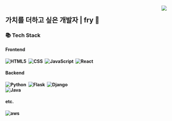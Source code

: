 <!--
**gxxrxn/gxxrxn** is a ✨ _special_ ✨ repository because its `README.md` (this file) appears on your GitHub profile.

Here are some ideas to get you started:

- 🔭 I’m currently working on ...
- 🌱 I’m currently learning ...
- 👯 I’m looking to collaborate on ...
- 🤔 I’m looking for help with ...
- 💬 Ask me about ...
- 📫 How to reach me: ...
- 😄 Pronouns: ...
- ⚡ Fun fact: ...
-->

<br>
<div>
    <img src="https://hits.seeyoufarm.com/api/count/incr/badge.svg?url=https%3A%2F%2Fgithub.com%2Fgxxrxn%2Fhit-counter&count_bg=%23FFC500&title_bg=%23000000&icon=sourcegraph.svg&icon_color=%23FCCD2F&title=hits&edge_flat=false" align="right"/>
</div>

## 가치를 더하고 싶은 개발자 | fry 🍳

### 📚 Tech Stack
<div align="left">
    <h4>Frontend<h4>
    <img alt="HTML5" src ="https://img.shields.io/badge/HTML5-e34f26.svg?&style=for-the-badge&logo=HTML5&logoColor=white"/>&nbsp;
    <img alt="CSS" src ="https://img.shields.io/badge/css-686de0.svg?&style=for-the-badge&logo=css3&logoColor=white"/>&nbsp;
    <img alt="JavaScript" src ="https://img.shields.io/badge/JavaScript-f9ca24.svg?&style=for-the-badge&logo=JavaScript&logoColor=white"/>&nbsp;
    <img alt="React" src ="https://img.shields.io/badge/React-61DAFB.svg?&style=for-the-badge&logo=React&logoColor=white"/>&nbsp;
    <h4>Backend<h4>
    <img alt="Python" src ="https://img.shields.io/badge/Python-3776AB.svg?&style=for-the-badge&logo=Python&logoColor=white"/>&nbsp;
    <img alt="Flask" src ="https://img.shields.io/badge/Flask-000000.svg?&style=for-the-badge&logo=Flask&logoColor=white"/>&nbsp;
    <img alt="Django" src ="https://img.shields.io/badge/Django-092E20.svg?&style=for-the-badge&logo=Django&logoColor=white"/>&nbsp;
    <br>
    <img alt="Java" src ="https://img.shields.io/badge/Java-007396.svg?&style=for-the-badge&logo=Java&logoColor=white"/>&nbsp;
    <h4>etc.<h4>
    <!-- <img alt="C" src ="https://img.shields.io/badge/C-A8B9CC.svg?&style=for-the-badge&logo=c&logoColor=white"/>&nbsp;
    <img alt="C++" src ="https://img.shields.io/badge/C++-00599C.svg?&style=for-the-badge&logo=C%2B%2B&logoColor=white"/>&nbsp; -->
    <img alt="aws" src ="https://img.shields.io/badge/aws-333664.svg?&style=for-the-badge&logo=amazon-aws&logoColor=white"/>&nbsp;
</div>
